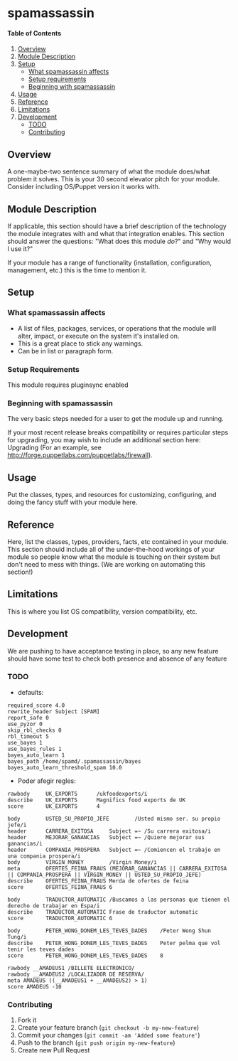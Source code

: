 # spamassassin


#### Table of Contents

1. [Overview](#overview)
2. [Module Description](#module-description)
3. [Setup](#setup)
    * [What spamassassin affects](#what-spamassassin-affects)
    * [Setup requirements](#setup-requirements)
    * [Beginning with spamassassin](#beginning-with-spamassassin)
4. [Usage](#usage)
5. [Reference](#reference)
5. [Limitations](#limitations)
6. [Development](#development)
    * [TODO](#todo)
    * [Contributing](#contributing)

## Overview

A one-maybe-two sentence summary of what the module does/what problem it solves.
This is your 30 second elevator pitch for your module. Consider including
OS/Puppet version it works with.

## Module Description

If applicable, this section should have a brief description of the technology
the module integrates with and what that integration enables. This section
should answer the questions: "What does this module *do*?" and "Why would I use
it?"

If your module has a range of functionality (installation, configuration,
management, etc.) this is the time to mention it.

## Setup

### What spamassassin affects

* A list of files, packages, services, or operations that the module will alter,
  impact, or execute on the system it's installed on.
* This is a great place to stick any warnings.
* Can be in list or paragraph form.

### Setup Requirements

This module requires pluginsync enabled

### Beginning with spamassassin

The very basic steps needed for a user to get the module up and running.

If your most recent release breaks compatibility or requires particular steps
for upgrading, you may wish to include an additional section here: Upgrading
(For an example, see http://forge.puppetlabs.com/puppetlabs/firewall).

## Usage

Put the classes, types, and resources for customizing, configuring, and doing
the fancy stuff with your module here.

## Reference

Here, list the classes, types, providers, facts, etc contained in your module.
This section should include all of the under-the-hood workings of your module so
people know what the module is touching on their system but don't need to mess
with things. (We are working on automating this section!)

## Limitations

This is where you list OS compatibility, version compatibility, etc.

## Development

We are pushing to have acceptance testing in place, so any new feature should
have some test to check both presence and absence of any feature

### TODO

* defaults:
```
required_score 4.0
rewrite_header Subject [SPAM]
report_safe 0
use_pyzor 0
skip_rbl_checks 0
rbl_timeout 5
use_bayes 1
use_bayes_rules 1
bayes_auto_learn 1
bayes_path /home/spamd/.spamassassin/bayes
bayes_auto_learn_threshold_spam 10.0
```
* Poder afegir regles:
```
rawbody		UK_EXPORTS		/ukfoodexports/i
describe	UK_EXPORTS		Magnifics food exports de UK
score		UK_EXPORTS		4

body		USTED_SU_PROPIO_JEFE		/Usted mismo ser. su propio jefe/i
header 		CARRERA_EXITOSA		Subject =~ /Su carrera exitosa/i
header		MEJORAR_GANANCIAS	Subject =~ /Quiere mejorar sus ganancias/i
header 		COMPANIA_PROSPERA	Subject =~ /Comiencen el trabajo en una compania prospera/i
body		VIRGIN_MONEY		/Virgin Money/i
meta		OFERTES_FEINA_FRAUS	(MEJORAR_GANANCIAS || CARRERA_EXITOSA || COMPANIA_PROSPERA || VIRGIN_MONEY || USTED_SU_PROPIO_JEFE)
describe	OFERTES_FEINA_FRAUS	Merda de ofertes de feina
score		OFERTES_FEINA_FRAUS	6

body		TRADUCTOR_AUTOMATIC	/Buscamos a las personas que tienen el derecho de trabajar en Espa/i
describe	TRADUCTOR_AUTOMATIC	Frase de traductor automatic
score		TRADUCTOR_AUTOMATIC	6

body 		PETER_WONG_DONEM_LES_TEVES_DADES 	/Peter Wong Shun Tung/i
describe	PETER_WONG_DONEM_LES_TEVES_DADES	Peter pelma que vol tenir les teves dades
score		PETER_WONG_DONEM_LES_TEVES_DADES	8

rawbody __AMADEUS1 /BILLETE ELECTRONICO/
rawbody __AMADEUS2 /LOCALIZADOR DE RESERVA/
meta AMADEUS ((__AMADEUS1 + __AMADEUS2) > 1)
score AMADEUS -10
```

### Contributing

1. Fork it
2. Create your feature branch (`git checkout -b my-new-feature`)
3. Commit your changes (`git commit -am 'Added some feature'`)
4. Push to the branch (`git push origin my-new-feature`)
5. Create new Pull Request
